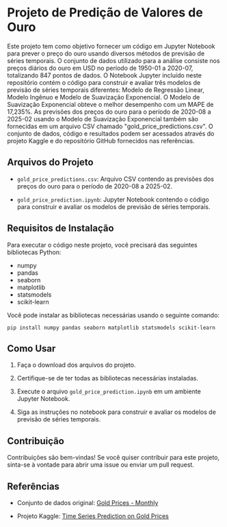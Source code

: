 # Projeto de Predição de Valores de Ouro

Este projeto tem como objetivo fornecer um código em Jupyter Notebook para prever o preço do ouro usando diversos métodos de previsão de séries temporais. O conjunto de dados utilizado para a análise consiste nos preços diários do ouro em USD no período de 1950-01 a 2020-07, totalizando 847 pontos de dados. O Notebook Jupyter incluído neste repositório contém o código para construir e avaliar três modelos de previsão de séries temporais diferentes: Modelo de Regressão Linear, Modelo Ingênuo e Modelo de Suavização Exponencial. O Modelo de Suavização Exponencial obteve o melhor desempenho com um MAPE de 17,235%. As previsões dos preços do ouro para o período de 2020-08 a 2025-02 usando o Modelo de Suavização Exponencial também são fornecidas em um arquivo CSV chamado "gold_price_predictions.csv". O conjunto de dados, código e resultados podem ser acessados através do projeto Kaggle e do repositório GitHub fornecidos nas referências.

## Arquivos do Projeto

- `gold_price_predictions.csv`: Arquivo CSV contendo as previsões dos preços do ouro para o período de 2020-08 a 2025-02.

- `gold_price_prediction.ipynb`: Jupyter Notebook contendo o código para construir e avaliar os modelos de previsão de séries temporais.

## Requisitos de Instalação

Para executar o código neste projeto, você precisará das seguintes bibliotecas Python:

- numpy
- pandas
- seaborn
- matplotlib
- statsmodels
- scikit-learn

Você pode instalar as bibliotecas necessárias usando o seguinte comando:

```
pip install numpy pandas seaborn matplotlib statsmodels scikit-learn
```

## Como Usar

1. Faça o download dos arquivos do projeto.

2. Certifique-se de ter todas as bibliotecas necessárias instaladas.

3. Execute o arquivo `gold_price_prediction.ipynb` em um ambiente Jupyter Notebook.

4. Siga as instruções no notebook para construir e avaliar os modelos de previsão de séries temporais.

## Contribuição

Contribuições são bem-vindas! Se você quiser contribuir para este projeto, sinta-se à vontade para abrir uma issue ou enviar um pull request.

## Referências

- Conjunto de dados original: [Gold Prices - Monthly](https://www.kaggle.com/akdurai/gold-prices)

- Projeto Kaggle: [Time Series Prediction on Gold Prices](https://www.kaggle.com/akdurai/time-series-prediction-on-gold-prices)
